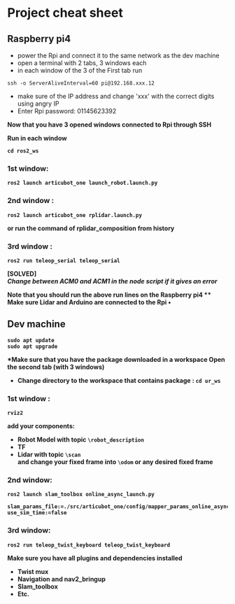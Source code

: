# Project cheat sheet

## Raspberry pi4
* power the Rpi and connect it to the same network as the dev machine
* open a terminal with 2 tabs, 3 windows each
* in each window of the 3 of the First tab run 
```
ssh -o ServerAliveInterval=60 pi@192.168.xxx.12
```
* make sure of the IP address and change 'xxx' with the correct digits using angry IP
* Enter Rpi password: 01145623392

<b> Now that you have 3 opened windows connected to Rpi through SSH <b>

Run in each window
```
cd ros2_ws
```

### 1st window: 
```
ros2 launch articubot_one launch_robot.launch.py
```
### 2nd window : 
```
ros2 launch articubot_one rplidar.launch.py
```
or run the command of rplidar_composition from history
### 3rd window : 
```
ros2 run teleop_serial teleop_serial
```  

[SOLVED]  
*Change between ACM0 and ACM1 in the node script if it gives an error*

<b> Note that you should run the above run lines on the Raspberry pi4 <b>
** Make sure Lidar and Arduino are connected to the Rpi
•
## Dev machine
``` 
sudo apt update
sudo apt upgrade
```
*Make sure that you have the package downloaded in a workspace
Open the second tab (with 3 windows)
* Change directory to the workspace that contains package : `cd ur_ws`

### 1st window :
```
rviz2
```
add your components:
* Robot Model with topic `\robot_description`
* TF
* Lidar with topic `\scan`  
and change your fixed frame into `\odom` or any desired fixed frame
### 2nd window: 
```
ros2 launch slam_toolbox online_async_launch.py
```
```
slam_params_file:=./src/articubot_one/config/mapper_params_online_async.yaml
use_sim_time:=false
```
### 3rd window: 
```
ros2 run teleop_twist_keyboard teleop_twist_keyboard
```
Make sure you have all plugins and dependencies installed
* Twist mux
* Navigation and nav2_bringup
* Slam_toolbox
* Etc.

